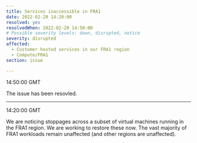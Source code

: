 ```yaml
---
title: Services inaccessible in FRA1
date: 2022-02-20 14:20:00
resolved: yes
resolvedWhen: 2022-02-20 14:50:00
# Possible severity levels: down, disrupted, notice
severity: disrupted
affected:
  - Customer hosted services in our FRA1 region
  - Compute/FRA1
section: issue

---
```


14:50:00 GMT

The issue has been resovled.

---

14:20:00  GMT

We are noticing stoppages across a subset of virtual machines running in the FRA1 region. We are working to restore these now. The vast majority of FRA1 workloads remain unaffected (and other regions are unaffected).
